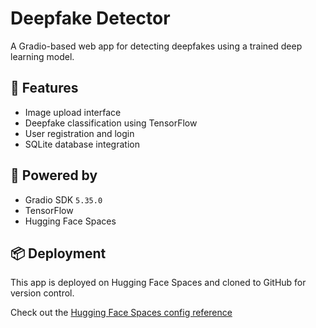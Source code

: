 # Deepfake Detector

A Gradio-based web app for detecting deepfakes using a trained deep learning model.

## 🔧 Features
- Image upload interface
- Deepfake classification using TensorFlow
- User registration and login
- SQLite database integration

## 🚀 Powered by
- Gradio SDK `5.35.0`
- TensorFlow
- Hugging Face Spaces

## 📦 Deployment
This app is deployed on Hugging Face Spaces and cloned to GitHub for version control.



Check out the [Hugging Face Spaces config reference](https://huggingface.co/docs/hub/spaces-config-reference)
